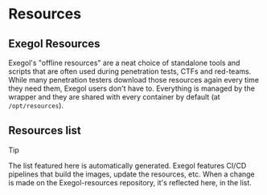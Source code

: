 # Resources

## Exegol Resources

Exegol's "offline resources" are a neat choice of standalone tools and scripts that are often used during penetration tests,
CTFs and red-teams.
While many penetration testers download those resources again every time they need them, Exegol users don't have to.
Everything is managed by the wrapper and they are shared with every container by default (at `/opt/resources`).

## Resources list

> [!TIP]
> The list featured here is automatically generated. Exegol features CI/CD pipelines that build the images, update the resources, etc.
> When a change is made on the Exegol-resources repository, it's reflected here, in the list.

<markdownTable file="/exegol_resources/resources_list.csv" />